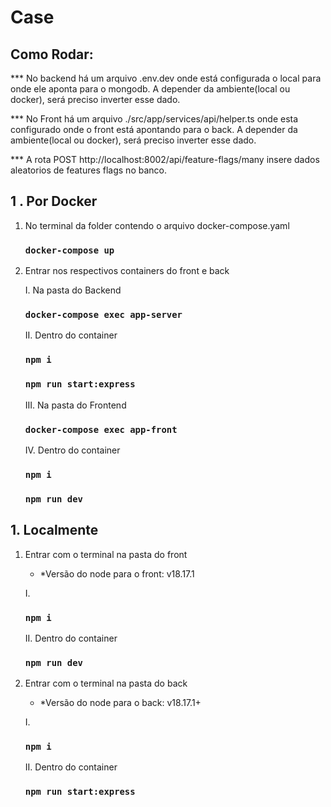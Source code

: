 # Case 

## Como Rodar: 

*** No backend há um arquivo .env.dev onde está configurada o local para onde ele aponta para o mongodb.  A depender da ambiente(local ou docker), será preciso inverter esse dado.

*** No Front há um arquivo  ./src/app/services/api/helper.ts  onde esta configurado onde o front está apontando para o back.  A depender da ambiente(local ou docker), será preciso inverter esse dado.

*** A rota POST  http://localhost:8002/api/feature-flags/many  insere dados aleatorios de features flags no banco.


## 1 . Por Docker 
 1. No terminal da folder contendo o arquivo docker-compose.yaml 


    ### `docker-compose up`


 2. Entrar nos respectivos containers do front e back

      I. Na pasta do Backend   

      ### `docker-compose exec app-server`

      II. Dentro do container  
      
       ### `npm i `

      ### `npm run start:express`

      III. Na pasta do Frontend 

      ### `docker-compose exec app-front`

      IV. Dentro do container 
      
      ### `npm i ` 

      ### `npm run dev`


 

 ## 1. Localmente

1. Entrar com o terminal na pasta do front

   * *Versão do node para o front: v18.17.1
      
    I. 

      ### `npm i `

    II. Dentro do container  

      ### `npm run dev`

2. Entrar com o terminal na pasta do back

   * *Versão do node para o back: v18.17.1+ 
      
    I. 

      ### `npm i `

    II. Dentro do container  

      ### `npm run start:express`
